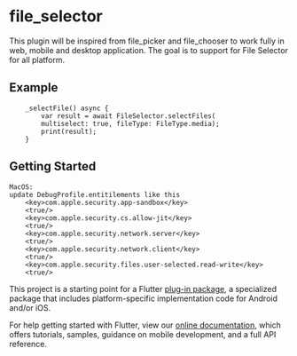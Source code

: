 # file_selector

This plugin will be inspired from file_picker and file_chooser to work fully in web, mobile and desktop application. The goal is to support for File Selector for all platform.

## Example

```
    _selectFile() async {
        var result = await FileSelector.selectFiles(
        multiselect: true, fileType: FileType.media);
        print(result);
    }
```

## Getting Started

```
MacOS: 
update DebugProfile.entitilements like this
    <key>com.apple.security.app-sandbox</key>
	<true/>
	<key>com.apple.security.cs.allow-jit</key>
	<true/>
	<key>com.apple.security.network.server</key>
	<true/>
	<key>com.apple.security.network.client</key>
	<true/>
	<key>com.apple.security.files.user-selected.read-write</key>
	<true/>

```

This project is a starting point for a Flutter
[plug-in package](https://flutter.dev/developing-packages/),
a specialized package that includes platform-specific implementation code for
Android and/or iOS.

For help getting started with Flutter, view our 
[online documentation](https://flutter.dev/docs), which offers tutorials, 
samples, guidance on mobile development, and a full API reference.
